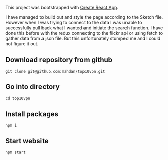 This project was bootstrapped with [Create React App](https://github.com/facebookincubator/create-react-app).

I have managed to build out and style the page according to the Sketch file. However when I was trying to connect to the data I was unable to successfully pull back what I wanted and initiate the search function. I have done this before with the redux connecting to the flickr api or using fetch to gather data from a json file. But this unfortunately stumped me and I could not figure it out.

## Download repository from github

```
git clone git@github.com:mahdan/top10vpn.git
```

## Go into directory

```
cd top10vpn
```

## Install packages

```
npm i
```

## Start website

```
npm start
```
